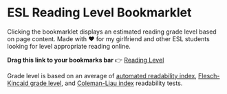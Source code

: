 # ESL Reading Level Bookmarklet

Clicking the bookmarklet displays an estimated reading grade level based on page content. Made with ❤️ for my girlfriend and other ESL students looking for level appropriate reading online.

**Drag this link to your bookmarks bar** 👉 <a id="OutputHref" ng-attr-href="{{ output }}" href="javascript:void%20function(e){var%20t=function(e){function%20t(e){%22use%20strict%22;return{charactersNoSpaces:e.replace(/\s+/g,%22%22).length,characters:e.length,words:e.match(/\S+/g).length,lines:e.split(/\r*\n/).length,sentences:e.match(/[.]|[!]|[%3F]\s/gi).length}}function%20a(e){%22use%20strict%22;return%205%3Ee%3F{age:%225%20to%209%22,level:%22K%20-%204%22}:e%3E=5%26%266%3Ee%3F{age:%229%20to%2011%22,level:%225%22}:e%3E=6%26%267%3Ee%3F{age:%2210%20to%2012%22,level:%226%22}:e%3E=7%26%268%3Ee%3F{age:%2211%20to%2013%22,level:%227%22}:e%3E=8%26%269%3Ee%3F{age:%2212%20to%2014%22,level:%228%22}:e%3E=9%26%2610%3Ee%3F{age:%2213%20to%2015%22,level:%229%22}:e%3E=10%26%2611%3Ee%3F{age:%2214%20to%2016%22,level:%2210%22}:e%3E=11%26%2612%3Ee%3F{age:%2215%20to%2017%22,level:%2211%22}:e%3E=12%26%2613%3Ee%3F{age:%2216%20to%2018%22,level:%2212%22}:e%3E=13%26%2614%3Ee%3F{age:%2217%20to%2019%22,level:%22Undergrad%22}:e%3E=14%26%2615%3Ee%3F{age:%2218%20to%2020%22,level:%22Undergrad%22}:e%3E=15%26%2616%3Ee%3F{age:%2219%20to%2021%22,level:%22Undergrad%22}:e%3E=16%26%2617%3Ee%3F{age:%2220%20to%2022%22,level:%22Undergrad%22}:e%3E=17%3F{age:%2221+%22,level:%22Graduate%22}:void%200}e(%22.readability-info-class%22).remove();var%20o=e(%22body%22).text();o=o.split(%22//%20Write%20JavaScript%20here%22)[0],console.log(o);var%20l=t(o),n=l.words,r=l.sentences,s=function(){%22use%20strict%22;var%20t=e(%22body%22).text();t=o;var%20a=t.toLowerCase();return%20a.length%3C=3%3F1:(a=a.replace(/(%3F:[^laeiouy]es|ed|[^laeiouy]e)$/,%22%22),a=a.replace(/^y/,%22%22),a.match(/[aeiouy]{1,2}/g).length)},i=function(){%22use%20strict%22;var%20t=e(%22body%22).text();return%20t=o.split(%22//%20Write%20JavaScript%20here%22)[0],t.match(/[A-Z]|[0-9]/gi).length};console.log(%22-----%22),console.log(%22Word%20Count:%20%22+n),console.log(%22Letter/No.%20Count:%20%22+i()),console.log(%22Syllable%20Count:%20%22+s()),console.log(%22Sentence%20Count:%20%22+r);var%20c=function(){%22use%20strict%22;var%20e=4.71,t=.5;return%20e*(i()/n)+t*(n/r)-21.43},d=.39*n/r+11.8*s()/n-15.59,g=5.89*i()/n-30*r/n-15.8,u=(c()+d+g)/3;console.log(%22Reading%20Grade%20Level:%20%22+u);var%20v=a(u);console.log(v);var%20p=e(%22%3Cdiv%3E%22).attr(%22id%22,%22readability-info%22).addClass(%22readability-info-class%22).css(%22position%22,%22fixed%22).css(%22opacity%22,%220%22).css(%22top%22,%22-100px%22).css(%22right%22,%2220px%22).css(%22z-index%22,%2299999999%22).css(%22background%22,%22%230769AD%22).css(%22color%22,%22%23fff%22).css(%22border%22,%221px%20solid%20rgba(255,255,255,0.7%22).css(%22border-radius%22,%2220px%22).css(%22font-family%22,%22Helvetica%22).css(%22font-weight%22,%22100%22).css(%22cursor%22,%22pointer%22).css(%22padding%22,%2210px%2015px%22).text(%22Reading%20Grade%20Level:%20%22+v.level+%22%20(%22+v.age+%22%20years%20old)%22);e(document).on(%22click%22,%22.readability-info-class%22,function(){e(%22%23readability-info%22).remove()}),e(%22body%22).append(p),e(%22.readability-info-class%22).animate({opacity:1,top:%2220px%22},500,function(){}),setTimeout(function(){e(%22.readability-info-class%22).fadeOut()},3e3)},a=e%26%26e.fn%26%26parseFloat(e.fn.jquery)%3E=1.7;if(a)t(e);else{var%20o=document.createElement(%22script%22);o.src=%22//ajax.googleapis.com/ajax/libs/jquery/1/jquery.js%22,o.onload=o.onreadystatechange=function(){var%20e=this.readyState;e%26%26%22loaded%22!==e%26%26%22complete%22!==e||t(jQuery.noConflict())}}document.getElementsByTagName(%22head%22)[0].appendChild(o)}(window.jQuery);">Reading Level</a>

Grade level is based on an average of [automated readability index](https://en.wikipedia.org/wiki/Automated_readability_index), [Flesch-Kincaid grade level](https://en.wikipedia.org/wiki/Flesch%E2%80%93Kincaid_readability_tests), and [Coleman-Liau index](https://en.wikipedia.org/wiki/Coleman%E2%80%93Liau_index) readability tests.
